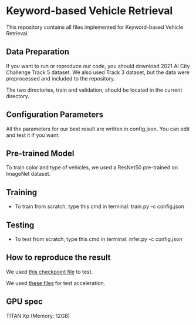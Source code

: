# Keyword-based Vehicle Retrieval
This repository contains all files implemented for Keyword-based Vehicle Retrieval.

## Data Preparation
If you want to run or reproduce our code, you should download 2021 AI City Challenge Track 5 dataset.
We also used Track 3 dataset, but the data were preprocessed and included to the repository.

The two directories, train and validation, should be located in the current directory.

## Configuration Parameters
All the parameters for our best result are written in config.json.
You can edit and test it if you want.

## Pre-trained Model 
To train color and type of vehicles, we used a ResNet50 pre-trained on ImageNet dataset.

## Training
* To train from scratch, type this cmd in terminal: train.py -c config.json

## Testing
* To test from scratch, type this cmd in terminal: infer.py -c config.json

## How to reproduce the result
We used [this checkpoint file] to test.

[this checkpoint file]: https://drive.google.com/file/d/1pbfMF7n5Jgnz-jT2C6OFbCFAJFyumrCu/view?usp=sharing

We used [these files] for test acceleration.

[these files]: https://drive.google.com/file/d/1rPw-lKdJgaqtvUEcECXBMZl_UiWY3fpJ/view?usp=sharing


## GPU spec
TITAN Xp (Memory: 12GB)

